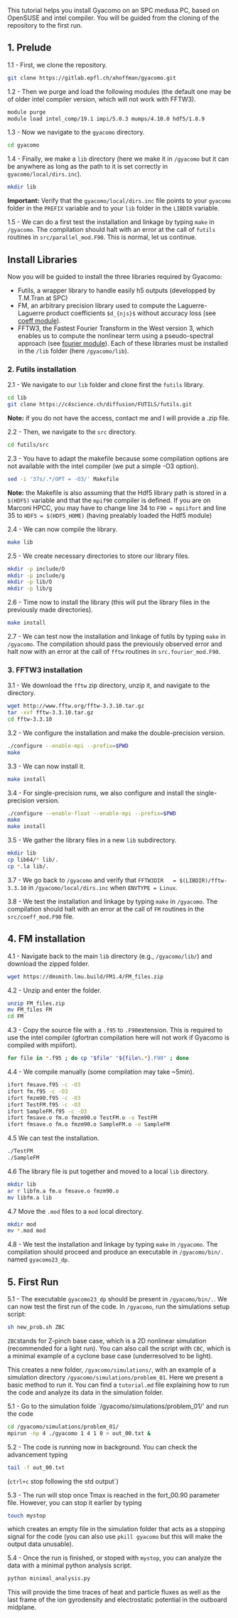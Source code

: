 This tutorial helps you install Gyacomo on an SPC medusa PC, based on OpenSUSE and intel compiler. You will be guided from the cloning of the repository to the first run.

## 1. Prelude
1.1 - First, we clone the repository.
```bash
git clone https://gitlab.epfl.ch/ahoffman/gyacomo.git
```

1.2 - Then we purge and load the following modules (the default one may be of older intel compiler version, which will not work with FFTW3).
```bash
module purge
module load intel_comp/19.1 impi/5.0.3 mumps/4.10.0 hdf5/1.8.9
```

1.3 - Now we navigate to the `gyacomo` directory.
```bash
cd gyacomo
```

1.4 - Finally, we make a `lib` directory (here we make it in `/gyacomo` but it can be anywhere as long as the path to it is set correctly in `gyacomo/local/dirs.inc`).
```bash
mkdir lib
```
**Important:** Verify that the `gyacomo/local/dirs.inc` file points to your `gyacomo` folder in the `PREFIX` variable and to your `lib` folder in the `LIBDIR` variable.

1.5 - We can do a first test the installation and linkage by typing `make` in `/gyacomo`. The compilation should halt with an error at the call of `futils` routines in `src/parallel_mod.F90`. This is normal, let us continue.

## Install Libraries
Now you will be guided to install the three libraries required by Gyacomo:
- Futils, a wrapper library to handle easily h5 outputs (developped by T.M.Tran at SPC)
- FM, an arbitrary precision library used to compute the Laguerre-Laguerre product coefficients `$d_{njs}$` without accuracy loss (see [coeff module](Sources/coeff)).
- FFTW3, the Fastest Fourier Transform in the West version 3, which enables us to compute the nonlinear term using a pseudo-spectral approach (see [fourier module](Sources/fourier)).
Each of these libraries must be installed in the `/lib` folder (here `/gyacomo/lib`).

### 2. Futils installation
2.1 - We navigate to our `lib` folder and clone first the `futils` library.
```bash
cd lib
git clone https://c4science.ch/diffusion/FUTILS/futils.git
```
**Note:** if you do not have the access, contact me and I will provide a .zip file.

2.2 - Then, we navigate to the `src` directory.
```bash
cd futils/src
```

2.3 - You have to adapt the makefile because some compilation options are not available with the intel compiler (we put a simple -O3 option).
```bash
sed -i '37s/.*/OPT = -O3/' Makefile
```
**Note:** the Makefile is also assuming that the Hdf5 library path is stored in a `$(HDF5)` variable and that the `mpif90` compiler is defined. If you are on Marconi HPCC, you may have to change line 34 to `F90 = mpiifort` and line 35 to `HDF5 = $(HDF5_HOME)` (having prealably loaded the Hdf5 module)

2.4 - We can now compile the library.
```bash
make lib
```

2.5 - We create necessary directories to store our library files.
```bash
mkdir -p include/O
mkdir -p include/g
mkdir -p lib/O
mkdir -p lib/g
```

2.6 - Time now to install the library (this will put the library files in the previously made directories).
```bash
make install
```

2.7 - We can test now the installation and linkage of futils by typing `make` in `/gyacomo`. The compilation should pass the previously observed error and halt now with an error at the call of `fftw` routines in `src.fourier_mod.F90`.

### 3. FFTW3 installation
3.1 - We download the `fftw` zip directory, unzip it, and navigate to the directory.
```bash
wget http://www.fftw.org/fftw-3.3.10.tar.gz
tar -xvf fftw-3.3.10.tar.gz
cd fftw-3.3.10
```

3.2 - We configure the installation and make the double-precision version.
```bash
./configure --enable-mpi --prefix=$PWD
make
```

3.3 -  We can now install it.
```bash
make install
```

3.4 - For single-precision runs, we also configure and install the single-precision version.
```bash
./configure --enable-float --enable-mpi --prefix=$PWD
make
make install
```

3.5 - We gather the library files in a new `lib` subdirectory.
```bash
mkdir lib
cp lib64/* lib/.
cp *.la lib/.
```

3.7 - We go back to `/gyacomo` and verify that `FFTW3DIR   = $(LIBDIR)/fftw-3.3.10` in `/gyacomo/local/dirs.inc` when `ENVTYPE = Linux`.

3.8 - We test the installation and linkage by typing `make` in `/gyacomo`. The compilation should halt with an error at the call of `FM` routines in the `src/coeff_mod.F90` file.

## 4. FM installation
4.1 - Navigate back to the main `lib` directory (e.g., `/gyacomo/lib/`) and download the zipped folder.
```bash
wget https://dmsmith.lmu.build/FM1.4/FM_files.zip
```

4.2 - Unzip and enter the folder.
```bash
unzip FM_files.zip
mv FM_files FM
cd FM
```

4.3 - Copy the source file with a `.f95` to `.F90`extension. This is required to use the intel compiler (gfortran compilation here will not work if Gyacomo is compiled with mpiifort).
```bash
for file in *.f95 ; do cp "$file" "${file%.*}.F90" ; done
```

4.4 - We compile manually (some compilation may take ~5min).
```bash
ifort fmsave.f95 -c -O3
ifort fm.f95 -c -O3
ifort fmzm90.f95 -c -O3
ifort TestFM.f95 -c -O3
ifort SampleFM.f95 -c -O3
ifort fmsave.o fm.o fmzm90.o TestFM.o -o TestFM
ifort fmsave.o fm.o fmzm90.o SampleFM.o -o SampleFM
```

4.5 We can test the installation.
```bash
./TestFM
./SampleFM
```

4.6 The library file is put together and moved to a local `lib` directory.
```bash
mkdir lib
ar r libfm.a fm.o fmsave.o fmzm90.o
mv libfm.a lib
```

4.7 Move the `.mod` files to a `mod` local directory.
```bash
mkdir mod
mv *.mod mod
```

4.8 - We test the installation and linkage by typing `make` in `/gyacomo`. The compilation should proceed and produce an executable in `/gyacomo/bin/.` named `gyacomo23_dp`.

## 5. First Run
5.1 - The executable `gyacomo23_dp` should be present in `/gyacomo/bin/.`. We can now test the first run of the code. In `/gyacomo`, run the simulations setup script:
```bash
sh new_prob.sh ZBC
```
`ZBC`stands for Z-pinch base case, which is a 2D nonlinear simulation (recommended for a light run). You can also call the script with `CBC`, which is a minimal example of a cyclone base case (underresolved to be light).

This creates a new folder, `/gyacomo/simulations/`, with an example of a simulation directory `/gyacomo/simulations/problem_01`. Here we present a basic method to run it. You can find a `tutorial.md` file explaining how to run the code and analyze its data in the simulation folder.

5.1 - Go to the simulation folde `/gyacomo/simulations/problem_01/' and run the code
```bash
cd /gyacomo/simulations/problem_01/
mpirun -np 4 ./gyacomo 1 4 1 0 > out_00.txt &
```

5.2 - The code is running now in background. You can check the advancement typing
```bash
tail -f out_00.txt
```
(`ctrl+c` stop following the std output`)

5.3 - The run will stop once Tmax is reached in the fort_00.90 parameter file. However, you can stop it earlier by typing
```bash
touch mystop
````
which creates an empty file in the simulation folder that acts as a stopping signal for the code (you can also use `pkill gyacomo` but this will make the output data unusable).

5.4 - Once the run is finished, or stoped with `mystop`, you can analyze the data with a minimal python analysis script.
```bash
python minimal_analysis.py
```
This will provide the time traces of heat and particle fluxes as well as the last frame of the ion gyrodensity and electrostatic potential in the outboard midplane.
